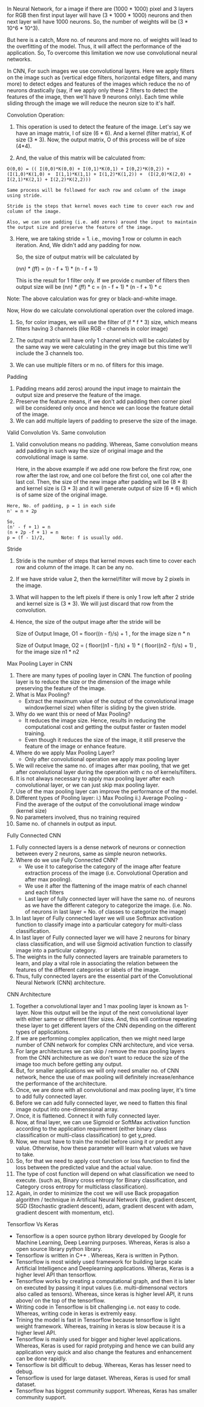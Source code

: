 In Neural Network, for a image if there are (1000 * 1000) pixel and 3 layers for RGB then first input layer will have (3 * 1000 * 1000)  neurons and then next layer will have 1000 neurons.
So, the number of weights will be (3 * 10^6 * 10^3).

But here is a catch, More no. of neurons and more no. of weights will lead to the overfitting of the model. Thus, it will affect the performance of the application. So, To overcome this limitation we now use convolutional neural networks.

In CNN, For such images we use convolutional layers. Here we apply filters on the image such as (vertical edge filters, horizontal edge filters, and many more) to detect edges and features of the images which reduce the no of neurons drastically (say, if we apply only these 2 filters to detect the features of the image, then we'll have 9 neurons only).  Each time while sliding through the image we will reduce the neuron size to it's half. 


Convolution Operation:
1.	This operation is used to detect the feature of the image.
	Let's say we have an image matrix, I of size (6 * 6). And a kernel (filter matrix), K of size (3 * 3).
	Now, the output matrix, O of this process will be of size (4*4).
	
2.	 And, the value of this matrix will be calculated from:
	
	O(0,0) = (( I(0,0)*K(0,0) + I(0,1)*K(0,1) + I(0,2)*K(0,2)) + (I(1,0)*K(1,0) +  I(1,1)*K(1,1) + I(1,2)*K(1,2)) +  (I(2,0)*K(2,0) +  I(2,1)*K(2,1) + I(2,2)*K(2,2)))

	Same process will be followed for each row and column of the image using stride. 

	Stride is the steps that kernel moves each time to cover each row and column of the image.

	Also, we can use padding (i.e. add zeros) around the input to maintain the output size and preserve the feature of the image.

3.	Here, we are taking stride = 1. i.e., moving 1 row or column in each iteration. And, We didn't add any padding for now.
	
	So, the size of output matrix will be calculated by

	(n*n) * (f*f) =  (n - f + 1) * (n - f + 1)
	
	This is the result for 1 filter only. If we provide c number of filters then output size will be
	(n*n) * (f*f) * c =  (n - f + 1) * (n - f + 1) * c

Note: The above calculation was for grey or black-and-white image.

Now, How do we calculate convolutional operation over the colored image.

1.	So, for color images, we will use the filter of (f * f * 3) size, which means filters having 3 channels (like RGB - channels in color image)

2.	The  output matrix will have only 1 channel which will be calculated by the same way we were calculating in the grey image but this time we'll include the 3 channels too.

3. We can use multiple filters or m no. of filters for this image.


Padding
1.	Padding means add zeros) around the input image  to maintain the output size and preserve the feature of the image. 
2.	Preserve the feature means, if we don't add padding then corner pixel will be considered only once and hence we can loose the feature detail of the image. 
3.	We can add multiple layers of padding to preserve the size of the image.

Valid Convolution Vs. Same convolution
1.	 Valid convolution means no padding. Whereas, Same convolution means add padding in such way the size of original image and the convolutional image is same.
	
		Here, in the above example if we add one row before the first row, one row after the last row, and one col before the first col, one col after the last col. Then,
	the size of the new image after padding will be (8 * 8) and kernel size is (3 * 3) and it will generate output of size (6 * 6) which is of same size of the original image.

	Here, No. of padding, p = 1 in each side
	n' = n + 2p
	
	So,
	(n' - f + 1) = n
	(n + 2p -f + 1) = n
	p = (f - 1)/2,		Note: f is usually odd.
	

Stride
1.	Stride is the number of steps that kernel moves each time to cover each row and column of the image. It can be any no.
2.	If we have stride value 2, then the kernel/filter will move by 2 pixels in the image.
3.	What will happen to the left pixels if there is only 1 row left after 2 stride and kernel size is (3 * 3). We will just discard that row from  the convolution.
4. 	Hence, the size of the output image after the stride will be
	
	Size of Output Image, O1 = floor((n - f)/s) + 1 , for the image size n * n
	
	Size of Output Image, O2 = ( floor((n1 - f)/s) + 1) * ( floor((n2 - f)/s) + 1) , for the image size n1 * n2



Max Pooling Layer in CNN
1.	There are many types of pooling layer in CNN. The function of pooling layer is to reduce the size or the dimension of the image while preserving the feature of the image.
2.	What is Max Pooling?
	-	Extract the maximum value of the output of the convolutional image window(kernel size) when filter is sliding by the given stride.
3. 	Why do we want this or need of Max Pooling?
	-	It reduces the image size. Hence, results in reducing the computational cost and getting the output faster or fasten model training.
	- 	Even though it reduces the size of the image, it still preserve the feature of the image or enhance feature. 
4.	Where do we apply Max Pooling Layer?
	-	Only after convolutional operation we apply max pooling layer
5.	We will receive the same no. of images after max pooling, that we get after convolutional layer during the operation with c no of kernels/filters.
6.	It is not always necessary to apply max pooling layer after each convolutional layer, or we can just skip max pooling layer.
7.	Use of the max pooling  layer can improve the performance of the model.
8.	Different types of Pooling layer:
	i.)	Max Pooling
	ii.)	Average Pooling - Find the average of the output of the convolutional image  window (kernel size)
9.	No parameters involved, thus no training required
10.	Same no. of channels in output as input.

 
Fully Connected CNN
1.	Fully connected layers is a dense network of neurons or connection between every 2 neurons, same as simple neuron networks.
2.	Where do we use Fully Connected CNN?
	-	We use it to categorise the category of the image after feature extraction process of the image (i.e. Convolutional Operation and after max pooling).
	-	We use it after the flattening of the image matrix of each channel and each filters 
	-	Last layer of fully connected layer will have the same no. of neurons as we have the different category to categorize the image. (i.e. No. of neurons in last layer = No. of classes to categorize the image)
3.	In last layer of Fully connected layer we will use Softmax activation function to classify image into a particular category for multi-class classification.
4.	In last layer of Fully connected layer we will have 2 neurons for binary class classification, and will use Sigmoid activation function to classify image into a particular category.
5.	The weights in the fully connected layers are trainable parameters to learn, and play a vital role in associating the relation between the features of the different categories or labels of the image.
6.	Thus, fully connected layers are the essential part of the Convolutional Neural Network (CNN) architecture.



CNN Architecture
1.	Together a convolutional layer and 1 max pooling layer is known as 1-layer. Now this output will be the input of the next convolutional layer with either same or different filter sizes.
	And, this will continue repeating these layer to get different layers of the CNN depending on the different types of applications.
2.	If we are performing complex application, then we might need large number of CNN network for complex CNN architecture, and vice versa.
3.	For large architectures we can skip / remove the max pooling layers from the CNN architecture as we don't want to reduce the size of the image too much before getting any output.
4.	But, for smaller applications we will only need smaller no. of CNN network, hence the use of max pooling will definitely increase/enhance the performance of the architecture.
5.	Once, we are done with all convolutional and max pooling layer, it's time to add fully connected layer.
6.	Before we can add fully connected layer, we need to flatten this final image output into one-dimensional array.
7.	 Once, it is flattened. Connect it with fully connected layer.
8.	Now, at final layer, we can use Sigmoid or SoftMax activation function according to the application requirement (either binary class classification or multi-class classification) to get y_pred.
9.	Now, we must have to train the model before using it or predict any value. Otherwise, how these parameter will learn what values we have to take.
10.	So, for that we need to apply cost function or loss function to find the loss between the predicted value and the actual value.
11.	The type of cost function will depend on what classification we need to execute. (such as, Binary cross entropy for Binary classification, and Category cross entropy for multiclass classification).
12.	Again, in order  to minimize the cost we will use Back propagation algorithm / technique in Artificial Neural Network (like, gradient descent, SGD (Stochastic gradient descent), adam, gradient descent with adam, gradient descent with momentum, etc).



Tensorflow Vs Keras
-	Tensorflow is a open source python library developed by Google for Machine Learning, Deep Learning purposes. Whereas, Keras is also a open source library python library.
-	Tensorflow is written in C++ . Whereas, Kera is written in Python.
-	Tensorflow is most widely used  framework for building large scale Artificial Intelligence and Deeplearning applications. Wheras, Keras is a higher level API than tensorflow.
-	Tensorflow works by creating a computational graph, and then it is later on executed by passing it input values (i.e. multi-dimensonal vectors also called as tensors). 
	Whereas, since keras is higher level API, it runs above/ on the top of the tensorflow.
-	Writing code in Tensorflow is bit challenging i.e. not easy to code. Whereas, writing code in keras is extremly easy.
-	Trining the model is fast in Tensorflow because tensorflow is light weight framework. Whereas, training in keras is slow because it is a higher level API.
-	Tensorflow is mainly used for bigger and higher level applications. Whereas, Keras is used for rapid protyping and hence we can build any application very quick and also change the features and enhancement can be done rapidly.
-	Tensorflow is bit difficult to debug. Whereas, Keras has lesser need to debug.
-	Tensorflow is used for large dataset. Whereas, Keras is used for small dataset.
-	Tensorflow has biggest community support. Whereas, Keras has smaller community support.

